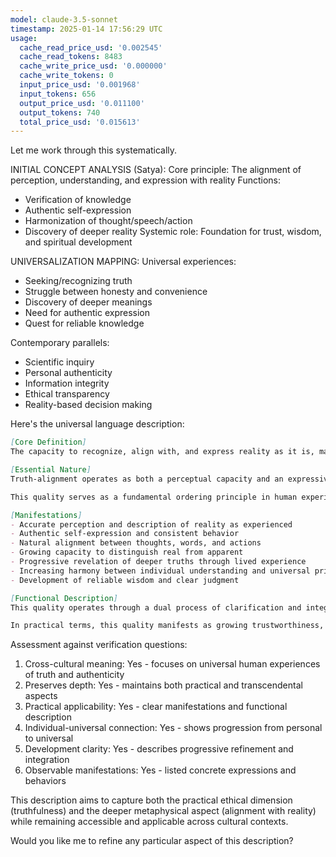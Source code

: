 ```yaml
---
model: claude-3.5-sonnet
timestamp: 2025-01-14 17:56:29 UTC
usage:
  cache_read_price_usd: '0.002545'
  cache_read_tokens: 8483
  cache_write_price_usd: '0.000000'
  cache_write_tokens: 0
  input_price_usd: '0.001968'
  input_tokens: 656
  output_price_usd: '0.011100'
  output_tokens: 740
  total_price_usd: '0.015613'
---
```


Let me work through this systematically.

INITIAL CONCEPT ANALYSIS (Satya):
Core principle: The alignment of perception, understanding, and expression with reality
Functions: 
- Verification of knowledge
- Authentic self-expression
- Harmonization of thought/speech/action
- Discovery of deeper reality
Systemic role: Foundation for trust, wisdom, and spiritual development

UNIVERSALIZATION MAPPING:
Universal experiences:
- Seeking/recognizing truth
- Struggle between honesty and convenience
- Discovery of deeper meanings
- Need for authentic expression
- Quest for reliable knowledge

Contemporary parallels:
- Scientific inquiry
- Personal authenticity
- Information integrity
- Ethical transparency
- Reality-based decision making

Here's the universal language description:

```markdown
[Core Definition]
The capacity to recognize, align with, and express reality as it is, manifesting as consistency between perception, understanding, and action. This quality enables direct engagement with truth at all levels - from factual accuracy to ultimate reality - while fostering integrity in thought, speech, and behavior.

[Essential Nature]
Truth-alignment operates as both a perceptual capacity and an expressive force, enabling clear recognition of what is while simultaneously fostering authentic manifestation of that recognition. It functions as a natural harmonizer between inner and outer reality, creating coherence between understanding and expression, intention and action, perception and response.

This quality serves as a fundamental ordering principle in human experience, establishing reliable relationships between knowledge and action, individual and community, apparent and ultimate reality. It develops through progressive refinement of perception, deepening of understanding, and increasing authenticity of expression.

[Manifestations]
- Accurate perception and description of reality as experienced
- Authentic self-expression and consistent behavior
- Natural alignment between thoughts, words, and actions
- Growing capacity to distinguish real from apparent
- Progressive revelation of deeper truths through lived experience
- Increasing harmony between individual understanding and universal principles
- Development of reliable wisdom and clear judgment

[Functional Description]
This quality operates through a dual process of clarification and integration. The clarifying aspect progressively removes distortions in perception and expression, while the integrative aspect creates increasing coherence between different levels of experience - from sensory to intellectual to intuitive understanding. This natural movement toward truth creates expanding circles of harmony between personal insight and universal reality.

In practical terms, this quality manifests as growing trustworthiness, clearer understanding, and more authentic expression. It enables both precise discernment in specific situations and deepening wisdom about life's fundamental nature. Regular expression of this quality builds reliable character, fosters genuine relationships, and creates natural alignment between individual development and universal principles.
```

Assessment against verification questions:
1. Cross-cultural meaning: Yes - focuses on universal human experiences of truth and authenticity
2. Preserves depth: Yes - maintains both practical and transcendental aspects
3. Practical applicability: Yes - clear manifestations and functional description
4. Individual-universal connection: Yes - shows progression from personal to universal
5. Development clarity: Yes - describes progressive refinement and integration
6. Observable manifestations: Yes - listed concrete expressions and behaviors

This description aims to capture both the practical ethical dimension (truthfulness) and the deeper metaphysical aspect (alignment with reality) while remaining accessible and applicable across cultural contexts.

Would you like me to refine any particular aspect of this description?